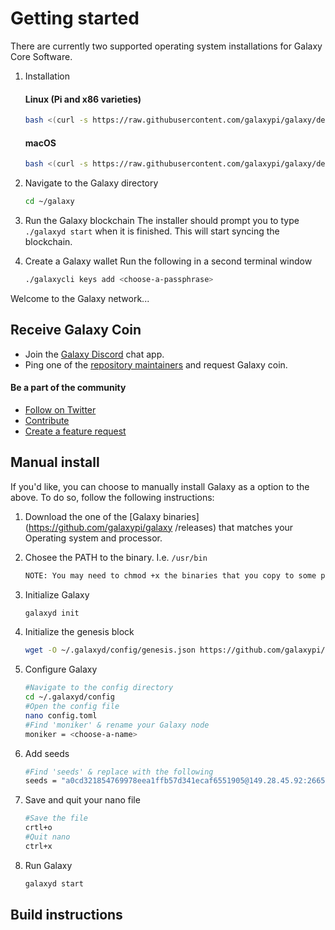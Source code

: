 # Getting started

There are currently two supported operating system installations for Galaxy
Core Software.

1. Installation
   #### Linux (Pi and x86 varieties)
   ```bash
   bash <(curl -s https://raw.githubusercontent.com/galaxypi/galaxy/develop/install.sh)
   ```
   #### macOS
   ```bash
   bash <(curl -s https://raw.githubusercontent.com/galaxypi/galaxy/develop/install-mac.sh)
   ```

2. Navigate to the Galaxy directory

   ```bash
   cd ~/galaxy
   ```

3. Run the Galaxy blockchain
   The installer should prompt you to type `./galaxyd start` when it is
   finished. This will start syncing the blockchain.

4. Create a Galaxy wallet
   Run the following in a second terminal window
   ```bash
   ./galaxycli keys add <choose-a-passphrase>
   ```

Welcome to the Galaxy network...

## Receive Galaxy Coin

- Join the [Galaxy Discord](https://discord.gg/36K9nan) chat app.
- Ping one of the [repository maintainers](#maintainers) and request Galaxy
  coin.

#### Be a part of the community
- [Follow on Twitter](https://twitter.com/GalaxyPiLab)
- [Contribute](https://github.com/galaxypi/galaxy/blob/develop/CONTRIBUTING.md)
- [Create a feature request](https://github.com/galaxypi/galaxy#feature-requests)


## Manual install

If you'd like, you can choose to manually install Galaxy as a option to the above. To do so, follow the following instructions:

1. Download the one of the [Galaxy binaries](https://github.com/galaxypi/galaxy
   /releases) that matches your Operating system and processor.

2. Chosee the PATH to the binary. I.e. `/usr/bin`
   ```bash
   NOTE: You may need to chmod +x the binaries that you copy to some place on your path.
   ```

3. Initialize Galaxy
   ```bash
   galaxyd init
   ```

4. Initialize the genesis block
   ```bash
   wget -O ~/.galaxyd/config/genesis.json https://github.com/galaxypi/galaxy/raw/master/genesis.json
   ```

5. Configure Galaxy
   ```bash
   #Navigate to the config directory
   cd ~/.galaxyd/config
   #Open the config file
   nano config.toml
   #Find 'moniker' & rename your Galaxy node
   moniker = <choose-a-name>
   ```

6. Add seeds
   ```bash
   #Find 'seeds' & replace with the following
   seeds = "a0cd321854769978eea1ffb57d341ecaf6551905@149.28.45.92:26656"
   ```

7. Save and quit your nano file
   ```bash
   #Save the file
   crtl+o
   #Quit nano
   ctrl+x

8. Run Galaxy
   ```bash
   galaxyd start
   ```


## Build instructions
